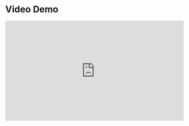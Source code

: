 # Video Demo
<iframe width="560" height="315" src="https://www.youtube.com/embed/Vd9wW3A2f90" title="YouTube video player" frameborder="0" allow="accelerometer; autoplay; clipboard-write; encrypted-media; gyroscope; picture-in-picture" allowfullscreen></iframe>
